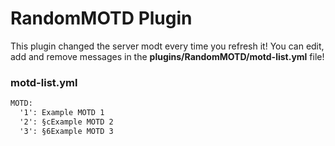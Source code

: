 # RandomMOTD Plugin

This plugin changed the server modt every time you refresh it!
You can edit, add and remove messages in the **plugins/RandomMOTD/motd-list.yml** file!

### motd-list.yml
```xml
MOTD:
  '1': Example MOTD 1
  '2': §cExample MOTD 2
  '3': §6Example MOTD 3
```
